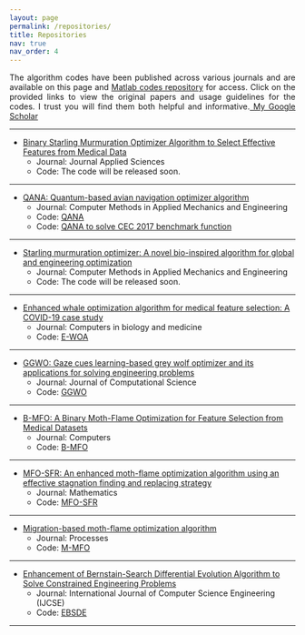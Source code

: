 ```yaml
---
layout: page
permalink: /repositories/
title: Repositories
nav: true
nav_order: 4
---
```

<p align="justify">The algorithm codes have been published across various journals and are available on this page and <a href="https://github.com/HodaZamani/Matlab-Codes">Matlab codes repository</a> for access. Click on the provided links to view the original papers and usage guidelines for the codes. I trust you will find them both helpful and informative.<a href="https://scholar.google.com/citations?user=bpZOZWsAAAAJ&hl=en"> My Google Scholar</a>


--- 
- [Binary Starling Murmuration Optimizer Algorithm to Select Effective Features from Medical Data](https://www.mdpi.com/2076-3417/13/1/564)
     - Journal: Journal Applied Sciences
     - Code: The code will be released soon.

--- 
- [QANA: Quantum-based avian navigation optimizer algorithm](https://www.sciencedirect.com/science/article/abs/pii/S0952197621001627)
     - Journal: Computer Methods in Applied Mechanics and Engineering
     - Code: <a href="https://github.com/HodaZamani/HodaZamani.github.io/tree/master/Codes/QANA">QANA</a>
     - Code: <a href="https://github.com/HodaZamani/HodaZamani.github.io/tree/master/Codes/QANA-CEC2017">QANA to solve CEC 2017 benchmark function</a>

--- 
- [Starling murmuration optimizer: A novel bio-inspired algorithm for global and engineering optimization](https://www.sciencedirect.com/science/article/abs/pii/S0045782522000330)
     - Journal: Computer Methods in Applied Mechanics and Engineering
     - Code: The code will be released soon.

--- 
- [Enhanced whale optimization algorithm for medical feature selection: A COVID-19 case study](https://www.sciencedirect.com/science/article/pii/S0010482522006126)
     - Journal: Computers in biology and medicine
     - Code: <a href="https://github.com/HodaZamani/HodaZamani.github.io/tree/master/Codes/E-WOA">E-WOA</a>

---
- [GGWO: Gaze cues learning-based grey wolf optimizer and its applications for solving engineering problems](https://www.sciencedirect.com/science/article/abs/pii/S1877750322000588)
     - Journal: Journal of Computational Science
     - Code: <a href="https://github.com/HodaZamani/HodaZamani.github.io/tree/master/Codes/GGWO">GGWO</a>
  
---
- [B-MFO: A Binary Moth-Flame Optimization for Feature Selection from Medical Datasets](https://www.mdpi.com/2073-431X/10/11/136)
     - Journal: Computers
     - Code: <a href="https://github.com/HodaZamani/HodaZamani.github.io/tree/master/Codes/B-MFO">B-MFO</a>
  
---
- [MFO-SFR: An enhanced moth-flame optimization algorithm using an effective stagnation finding and replacing strategy](https://www.mdpi.com/2227-7390/11/4/862)
     - Journal: Mathematics
     - Code: <a href="https://github.com/HodaZamani/HodaZamani.github.io/tree/master/Codes/MFO-SFR">MFO-SFR</a>

---
- [Migration-based moth-flame optimization algorithm](https://www.mdpi.com/2227-9717/9/12/2276)
     - Journal: Processes
     - Code: <a href="https://github.com/HodaZamani/HodaZamani.github.io/tree/master/Codes/M-MFO">M-MFO</a>
  
---
- [Enhancement of Bernstain-Search Differential Evolution Algorithm to Solve Constrained Engineering Problems](https://www.researchgate.net/profile/Hoda-Zamani-2/publication/348097798_Enhancement_of_Bernstain-Search_Differential_Evolution_Algorithm_to_Solve_Constrained_Engineering_Problems/links/5feef002a6fdccdcb81ec41b/Enhancement-of-Bernstain-Search-Differential-Evolution-Algorithm-to-Solve-Constrained-Engineering-Problems.pdf)
     - Journal: International Journal of Computer Science Engineering (IJCSE)
     - Code: <a href="https://github.com/HodaZamani/HodaZamani.github.io/tree/master/Codes/EBSDE">EBSDE</a>

--- 
